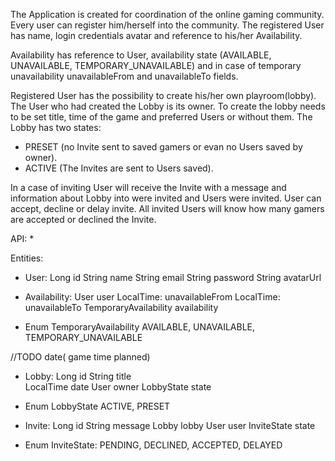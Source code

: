 The Application is created for coordination of the online gaming community. 
Every user can register him/herself into the community. 
The registered User has name, login credentials avatar and reference to his/her Availability.

Availability has reference to User,
availability state (AVAILABLE, UNAVAILABLE, TEMPORARY_UNAVAILABLE)
and in case of temporary unavailability unavailableFrom and unavailableTo fields.

Registered User has the possibility to create his/her own playroom(lobby).
The User who had created the Lobby is its owner.
To create the lobby needs to be set title, time of the game and preferred Users or without them.
The Lobby has two states:
- PRESET (no Invite sent to saved gamers or evan no Users saved by owner).
- ACTIVE (The Invites are sent to Users saved).

In a case of inviting User will receive the Invite with a message and information about Lobby into were invited and
Users were invited.
User can accept, decline or delay invite.
All invited Users will know how many gamers are accepted or declined the Invite.



API:
* 


Entities:

* User:
  Long id
  String name
  String email
  String password
  String avatarUrl

* Availability:
  User user
  LocalTime: unavailableFrom
  LocalTime: unavailableTo
  TemporaryAvailability availability

* Enum TemporaryAvailability
  AVAILABLE, UNAVAILABLE, TEMPORARY_UNAVAILABLE

//TODO date( game time planned)
* Lobby:
  Long id
  String title  
  LocalTime date
  User owner
  LobbyState state

* Enum LobbyState
      ACTIVE, PRESET


* Invite:
  Long id
  String message
  Lobby lobby
  User user
  InviteState state

* Enum InviteState:
  PENDING, DECLINED, ACCEPTED, DELAYED

    
 